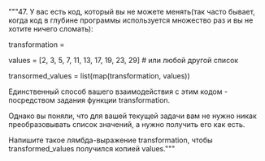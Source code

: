 """47. У вас есть код, который вы не можете менять(так часто бывает, когда код в глубине программы 
используется множество раз и вы не хотите ничего сломать):

transformation = <???>

values = [2, 3, 5, 7, 11, 13, 17, 19, 23, 29] # или любой другой список

transormed_values = list(map(transformation, values))

Единственный способ вашего взаимодействия с этим кодом - посредством задания функции transformation.

Однако вы поняли, что для вашей текущей задачи вам не нужно никак преобразовывать список значений, 
а нужно получить его как есть.

Напишите такое лямбда-выражение transformation, чтобы transformed_values получился копией values."""